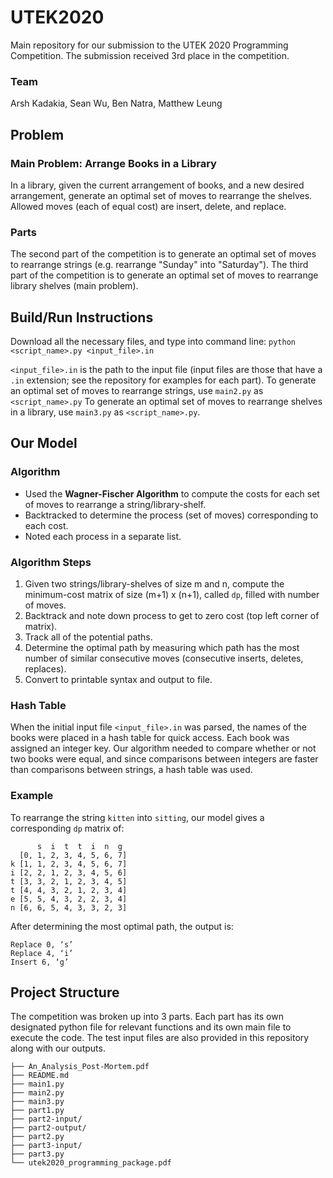 # UTEK2020
Main repository for our submission to the UTEK 2020 Programming Competition. The submission received 3rd place in the competition.

### Team
Arsh Kadakia, Sean Wu, Ben Natra, Matthew Leung

## Problem
### Main Problem: Arrange Books in a Library
In a library, given the current arrangement of books, and a new desired arrangement, generate an optimal set of moves to rearrange the shelves. Allowed moves (each of equal cost) are insert, delete, and replace.

### Parts
The second part of the competition is to generate an optimal set of moves to rearrange strings (e.g. rearrange "Sunday" into "Saturday"). The third part of the competition is to generate an optimal set of moves to rearrange library shelves (main problem).


## Build/Run Instructions
Download all the necessary files, and type into command line:
```python <script_name>.py <input_file>.in```


```<input_file>.in``` is the path to the input file (input files are those that have a ```.in``` extension; see the repository for examples for each part). To generate an optimal set of moves to rearrange strings, use ```main2.py``` as ```<script_name>.py``` To generate an optimal set of moves to rearrange shelves in a library, use ```main3.py``` as   ```<script_name>.py```.

## Our Model
### Algorithm
- Used the **Wagner-Fischer Algorithm** to compute the costs for each set of moves to rearrange a string/library-shelf.
- Backtracked to determine the process (set of moves) corresponding to each cost.
- Noted each process in a separate list.

### Algorithm Steps
1. Given two strings/library-shelves of size m and n, compute the minimum-cost matrix of size (m+1) x (n+1), called ```dp```, filled with number of moves.
2. Backtrack and note down process to get to zero cost (top left corner of matrix).
3. Track all of the potential paths.
4. Determine the optimal path by measuring which path has the most number of similar consecutive moves (consecutive inserts, deletes, replaces).
5. Convert to printable syntax and output to file.

### Hash Table
When the initial input file ```<input_file>.in``` was parsed, the names of the books were placed in a hash table for quick access. Each book was assigned an integer key. Our algorithm needed to compare whether or not two books were equal, and since comparisons between integers are faster than comparisons between strings, a hash table was used.

### Example
To rearrange the string ```kitten``` into ```sitting```, our model gives a corresponding ```dp``` matrix of:
```
      s  i  t  t  i  n  g
  [0, 1, 2, 3, 4, 5, 6, 7]
k [1, 1, 2, 3, 4, 5, 6, 7]
i [2, 2, 1, 2, 3, 4, 5, 6]
t [3, 3, 2, 1, 2, 3, 4, 5]
t [4, 4, 3, 2, 1, 2, 3, 4]
e [5, 5, 4, 3, 2, 2, 3, 4]
n [6, 6, 5, 4, 3, 3, 2, 3]
```

After determining the most optimal path, the output is:
```
Replace 0, ‘s’
Replace 4, ‘i’
Insert 6, ‘g’
```

## Project Structure
The competition was broken up into 3 parts. Each part has its own designated python file for relevant functions and its own main file to execute the code. The test input files are also provided in this repository along with our outputs.

```
├── An_Analysis_Post-Mortem.pdf
├── README.md
├── main1.py
├── main2.py
├── main3.py
├── part1.py
├── part2-input/
├── part2-output/
├── part2.py
├── part3-input/
├── part3.py
└── utek2020_programming_package.pdf
```
